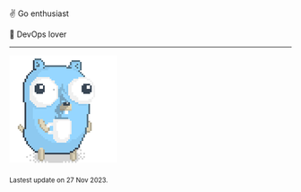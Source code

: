 :v: Go enthusiast

:muscle: DevOps lover

---

![Image alt text](/images/gopher_with_coffee.gif)


<sub>Lastest update on 27 Nov 2023.</sub>
